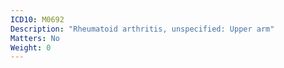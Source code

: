```yaml
---
ICD10: M0692
Description: "Rheumatoid arthritis, unspecified: Upper arm"
Matters: No
Weight: 0
---
```


